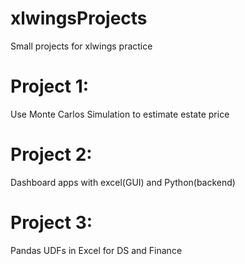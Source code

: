 # xlwingsProjects
Small projects for xlwings practice


# Project 1:
Use Monte Carlos Simulation to estimate estate price

# Project 2:
Dashboard apps with excel(GUI) and Python(backend)

# Project 3:
Pandas UDFs in Excel for DS and Finance
